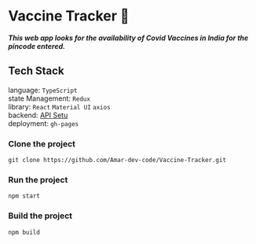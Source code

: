 # Vaccine Tracker 💉

***This web app looks for the availability of Covid Vaccines in India for the pincode entered.***

## Tech Stack
language: `TypeScript`  
state Management: `Redux`  
library: `React` `Material UI` `axios`  
backend: [API Setu](https://apisetu.gov.in/public/api/cowin)  
deployment: `gh-pages`

### Clone the project
`git clone https://github.com/Amar-dev-code/Vaccine-Tracker.git`

### Run the project
`npm start`

### Build the project
`npm build`

